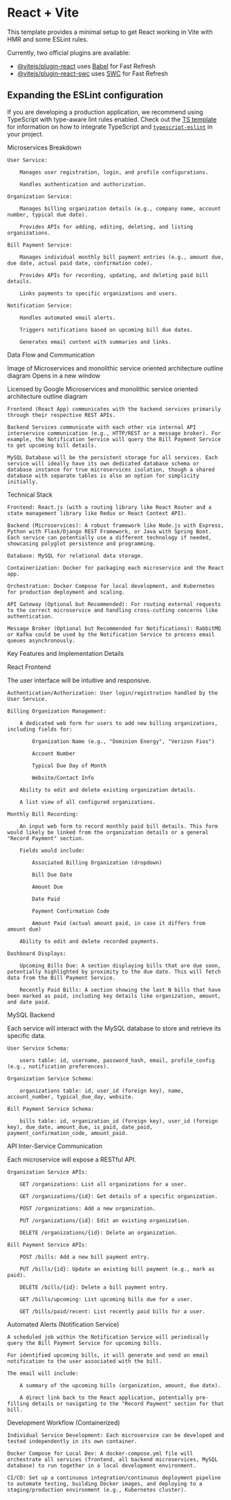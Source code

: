 # React + Vite

This template provides a minimal setup to get React working in Vite with HMR and some ESLint rules.

Currently, two official plugins are available:

- [@vitejs/plugin-react](https://github.com/vitejs/vite-plugin-react/blob/main/packages/plugin-react) uses [Babel](https://babeljs.io/) for Fast Refresh
- [@vitejs/plugin-react-swc](https://github.com/vitejs/vite-plugin-react/blob/main/packages/plugin-react-swc) uses [SWC](https://swc.rs/) for Fast Refresh

## Expanding the ESLint configuration

If you are developing a production application, we recommend using TypeScript with type-aware lint rules enabled. Check out the [TS template](https://github.com/vitejs/vite/tree/main/packages/create-vite/template-react-ts) for information on how to integrate TypeScript and [`typescript-eslint`](https://typescript-eslint.io) in your project.


Microservices Breakdown

    User Service:

        Manages user registration, login, and profile configurations.

        Handles authentication and authorization.

    Organization Service:

        Manages billing organization details (e.g., company name, account number, typical due date).

        Provides APIs for adding, editing, deleting, and listing organizations.

    Bill Payment Service:

        Manages individual monthly bill payment entries (e.g., amount due, due date, actual paid date, confirmation code).

        Provides APIs for recording, updating, and deleting paid bill details.

        Links payments to specific organizations and users.

    Notification Service:

        Handles automated email alerts.

        Triggers notifications based on upcoming bill due dates.

        Generates email content with summaries and links.

Data Flow and Communication

Image of Microservices and monolithic service oriented architecture outline diagram Opens in a new window

Licensed by Google
Microservices and monolithic service oriented architecture outline diagram

    Frontend (React App) communicates with the backend services primarily through their respective REST APIs.

    Backend Services communicate with each other via internal API interservice communication (e.g., HTTP/REST or a message broker). For example, the Notification Service will query the Bill Payment Service to get upcoming bill details.

    MySQL Database will be the persistent storage for all services. Each service will ideally have its own dedicated database schema or database instance for true microservices isolation, though a shared database with separate tables is also an option for simplicity initially.

Technical Stack

    Frontend: React.js (with a routing library like React Router and a state management library like Redux or React Context API).

    Backend (Microservices): A robust framework like Node.js with Express, Python with Flask/Django REST Framework, or Java with Spring Boot. Each service can potentially use a different technology if needed, showcasing polyglot persistence and programming.

    Database: MySQL for relational data storage.

    Containerization: Docker for packaging each microservice and the React app.

    Orchestration: Docker Compose for local development, and Kubernetes for production deployment and scaling.

    API Gateway (Optional but Recommended): For routing external requests to the correct microservice and handling cross-cutting concerns like authentication.

    Message Broker (Optional but Recommended for Notifications): RabbitMQ or Kafka could be used by the Notification Service to process email queues asynchronously.

Key Features and Implementation Details

React Frontend

The user interface will be intuitive and responsive.

    Authentication/Authorization: User login/registration handled by the User Service.

    Billing Organization Management:

        A dedicated web form for users to add new billing organizations, including fields for:

            Organization Name (e.g., "Dominion Energy", "Verizon Fios")

            Account Number

            Typical Due Day of Month

            Website/Contact Info

        Ability to edit and delete existing organization details.

        A list view of all configured organizations.

    Monthly Bill Recording:

        An input web form to record monthly paid bill details. This form would likely be linked from the organization details or a general "Record Payment" section.

        Fields would include:

            Associated Billing Organization (dropdown)

            Bill Due Date

            Amount Due

            Date Paid

            Payment Confirmation Code

            Amount Paid (actual amount paid, in case it differs from amount due)

        Ability to edit and delete recorded payments.

    Dashboard Displays:

        Upcoming Bills Due: A section displaying bills that are due soon, potentially highlighted by proximity to the due date. This will fetch data from the Bill Payment Service.

        Recently Paid Bills: A section showing the last N bills that have been marked as paid, including key details like organization, amount, and date paid.

MySQL Backend

Each service will interact with the MySQL database to store and retrieve its specific data.

    User Service Schema:

        users table: id, username, password_hash, email, profile_config (e.g., notification preferences).

    Organization Service Schema:

        organizations table: id, user_id (foreign key), name, account_number, typical_due_day, website.

    Bill Payment Service Schema:

        bills table: id, organization_id (foreign key), user_id (foreign key), due_date, amount_due, is_paid, date_paid, payment_confirmation_code, amount_paid.

API Inter-Service Communication

Each microservice will expose a RESTful API.

    Organization Service APIs:

        GET /organizations: List all organizations for a user.

        GET /organizations/{id}: Get details of a specific organization.

        POST /organizations: Add a new organization.

        PUT /organizations/{id}: Edit an existing organization.

        DELETE /organizations/{id}: Delete an organization.

    Bill Payment Service APIs:

        POST /bills: Add a new bill payment entry.

        PUT /bills/{id}: Update an existing bill payment (e.g., mark as paid).

        DELETE /bills/{id}: Delete a bill payment entry.

        GET /bills/upcoming: List upcoming bills due for a user.

        GET /bills/paid/recent: List recently paid bills for a user.

Automated Alerts (Notification Service)

    A scheduled job within the Notification Service will periodically query the Bill Payment Service for upcoming bills.

    For identified upcoming bills, it will generate and send an email notification to the user associated with the bill.

    The email will include:

        A summary of the upcoming bills (organization, amount, due date).

        A direct link back to the React application, potentially pre-filling details or navigating to the "Record Payment" section for that bill.

Development Workflow (Containerized)

    Individual Service Development: Each microservice can be developed and tested independently in its own container.

    Docker Compose for Local Dev: A docker-compose.yml file will orchestrate all services (frontend, all backend microservices, MySQL database) to run together in a local development environment.

    CI/CD: Set up a continuous integration/continuous deployment pipeline to automate testing, building Docker images, and deploying to a staging/production environment (e.g., Kubernetes cluster).
